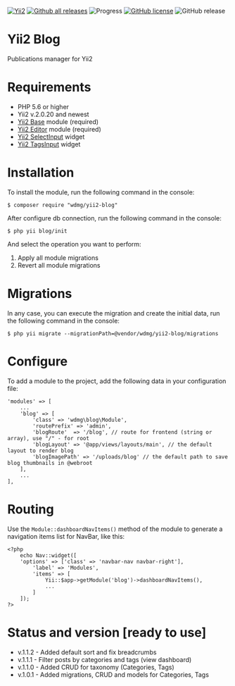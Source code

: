 [![Yii2](https://img.shields.io/badge/required-Yii2_v2.0.20-blue.svg)](https://packagist.org/packages/yiisoft/yii2)
[![Github all releases](https://img.shields.io/github/downloads/wdmg/yii2-blog/total.svg)](https://GitHub.com/wdmg/yii2-blog/releases/)
![Progress](https://img.shields.io/badge/progress-ready_to_use-green.svg)
[![GitHub license](https://img.shields.io/github/license/wdmg/yii2-blog.svg)](https://github.com/wdmg/yii2-blog/blob/master/LICENSE)
![GitHub release](https://img.shields.io/github/release/wdmg/yii2-blog/all.svg)

# Yii2 Blog
Publications manager for Yii2

# Requirements 
* PHP 5.6 or higher
* Yii2 v.2.0.20 and newest
* [Yii2 Base](https://github.com/wdmg/yii2-base) module (required)
* [Yii2 Editor](https://github.com/wdmg/yii2-editor) module (required)
* [Yii2 SelectInput](https://github.com/wdmg/yii2-selectinput) widget
* [Yii2 TagsInput](https://github.com/wdmg/yii2-tagsinput) widget

# Installation
To install the module, run the following command in the console:

`$ composer require "wdmg/yii2-blog"`

After configure db connection, run the following command in the console:

`$ php yii blog/init`

And select the operation you want to perform:
  1) Apply all module migrations
  2) Revert all module migrations

# Migrations
In any case, you can execute the migration and create the initial data, run the following command in the console:

`$ php yii migrate --migrationPath=@vendor/wdmg/yii2-blog/migrations`

# Configure
To add a module to the project, add the following data in your configuration file:

    'modules' => [
        ...
        'blog' => [
            'class' => 'wdmg\blog\Module',
            'routePrefix' => 'admin',
            'blogRoute'  => '/blog', // route for frontend (string or array), use "/" - for root
            'blogLayout' => '@app/views/layouts/main', // the default layout to render blog
            'blogImagePath' => '/uploads/blog' // the default path to save blog thumbnails in @webroot
        ],
        ...
    ],


# Routing
Use the `Module::dashboardNavItems()` method of the module to generate a navigation items list for NavBar, like this:

    <?php
        echo Nav::widget([
        'options' => ['class' => 'navbar-nav navbar-right'],
            'label' => 'Modules',
            'items' => [
                Yii::$app->getModule('blog')->dashboardNavItems(),
                ...
            ]
        ]);
    ?>

# Status and version [ready to use]
* v.1.1.2 - Added default sort and fix breadcrumbs
* v.1.1.1 - Filter posts by categories and tags (view dashboard)
* v.1.1.0 - Added CRUD for taxonomy (Categories, Tags)
* v.1.0.1 - Added migrations, CRUD and models for Categories, Tags